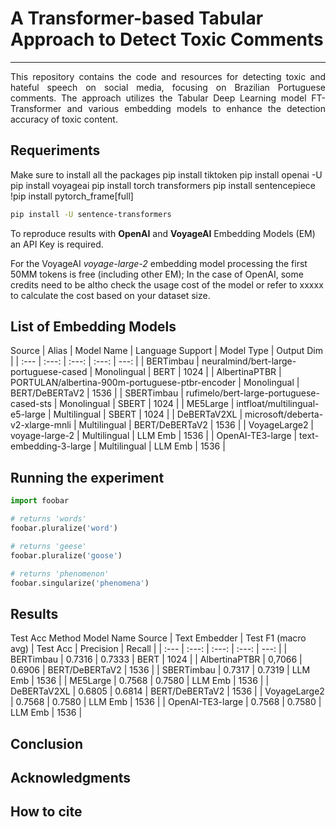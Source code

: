# A Transformer-based Tabular Approach to Detect Toxic Comments

---

<p align="justify"> This repository contains the code and resources for detecting toxic and hateful speech on social media, focusing 
on Brazilian Portuguese comments. The approach utilizes the Tabular Deep Learning model FT-Transformer and various embedding models 
to enhance the detection accuracy of toxic content. </p>

## Requeriments

Make sure to install all the packages
pip install tiktoken
pip install openai -U
pip install voyageai
pip install torch transformers
pip install sentencepiece
!pip install pytorch_frame[full]
```bash
pip install -U sentence-transformers
```


To reproduce results with **OpenAI** and **VoyageAI** Embedding Models (EM) an API Key is required.

For the VoyageAI *voyage-large-2* embedding model processing the first 50MM tokens is free (including other EM);
In the case of OpenAI, some credits need to be altho
check the usage cost of the model or refer to xxxxx to calculate the cost based on your dataset size.



## List of Embedding Models
Source
| Alias   | Model Name | Language Support | Model Type | Output Dim |
| :---          |     :---:      |     :---:     |     :---:      |          ---: |
| BERTimbau     | neuralmind/bert-large-portuguese-cased     | Monolingual | BERT     | 1024    |
| AlbertinaPTBR | PORTULAN/albertina-900m-portuguese-ptbr-encoder       | Monolingual | BERT/DeBERTaV2      | 1536      |
| SBERTimbau    | rufimelo/bert-large-portuguese-cased-sts       | Monolingual | SBERT       | 1024      |
| ME5Large    | intfloat/multilingual-e5-large       | Multilingual | SBERT       | 1024      |
| DeBERTaV2XL     | microsoft/deberta-v2-xlarge-mnli       | Multilingual | BERT/DeBERTaV2       | 1536      |
| VoyageLarge2     | voyage-large-2      | Multilingual | LLM Emb       | 1536      |
| OpenAI-TE3-large     | text-embedding-3-large | Multilingual | LLM Emb       | 1536      |

## Running the experiment

```python
import foobar

# returns 'words'
foobar.pluralize('word')

# returns 'geese'
foobar.pluralize('goose')

# returns 'phenomenon'
foobar.singularize('phenomena')
```
## Results

Test Acc	Method	Model Name	Source
| Text Embedder | Test F1 (macro avg) | Test Acc | Precision | Recall |
| :---          |     :---:      |     :---:     |     :---:      |          ---: |
| BERTimbau     | 0.7316 | 0.7333 | BERT     | 1024    |
| AlbertinaPTBR    | 0,7066 | 0.6906 | BERT/DeBERTaV2      | 1536      |
| SBERTimbau    | 0.7317 | 0.7319 | LLM Emb       | 1536      |
| ME5Large    | 0.7568 | 0.7580 | LLM Emb       | 1536      |
| DeBERTaV2XL    | 0.6805 | 0.6814 | BERT/DeBERTaV2   | 1536      |
| VoyageLarge2     | 0.7568 | 0.7580 | LLM Emb       | 1536      |
| OpenAI-TE3-large     | 0.7568 | 0.7580 | LLM Emb       | 1536      |

## Conclusion

## Acknowledgments

## How to cite
